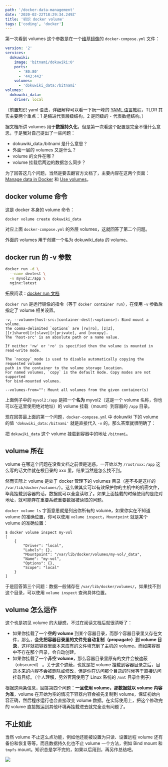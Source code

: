 ```yaml
---
path: '/docker-data-management'
date: '2020-02-22T18:29:34.249Z'
title: '初识 docker volume'
tags: ['coding', 'docker']
---
```


第一次看到 volumes 这个参数是在一个[维基镜像](https://hub.docker.com/r/bitnami/dokuwiki)的 `docker-compose.yml` 文件：

```yaml
version: '2'
services:
  dokuwiki:
    image: 'bitnami/dokuwiki:0'
    ports:
      - '80:80'
      - '443:443'
    volumes:
      - 'dokuwiki_data:/bitnami'
volumes:
  dokuwiki_data:
    driver: local
```

（前置知识 yaml 语法，详细解释可以看一下阮一峰的 [YAML 语言教程](http://www.ruanyifeng.com/blog/2016/07/yaml.html)，TLDR 其实主要两个重点：1 是缩进代表层级结构，2 是同级的 `-` 代表数组结构。）

据文档所讲 volumes 用于**数据持久化**，但是第一次看这个配置是完全不懂什么意思，于是我对自己提出了一些问题：

- dokuwiki_data:/bitnami 是什么意思？
- 外面一层的 volumes 又是什么？
- volume 的文件在哪？
- volume 挂载后两边的数据怎么同步？

为了回答这几个问题，当然是要去翻官方文档了，主要内容在这两个页面：[Manage data in Docker](https://docs.docker.com/storage/) 和 [Use volumes](https://docs.docker.com/storage/volumes/)。

## docker volume 命令

这是 docker 本身的 volume 命令：

```bash
docker volume create dokuwiki_data
```

对应上面 `docker-compose.yml` 的外层 volumes，这就回答了第二个问题。

外面的 volumes 用于创建一个名为 dokuwiki_data 的 volume。

## docker run 的 -v 参数

```bash
docker run -d \
  --name devtest \
  -v myvol2:/app \
  nginx:latest
```

拓展阅读：[docker run 文档](https://docs.docker.com/engine/reference/run/#volume-shared-filesystems)

`docker run` 是运行镜像的指令（等于 `docker container run`），在使用 `-v` 参数后指定了 volume 相关设置。

```
-v, --volume=[host-src:]container-dest[:<options>]: Bind mount a volume.
The comma-delimited `options` are [rw|ro], [z|Z],
[[r]shared|[r]slave|[r]private], and [nocopy].
The 'host-src' is an absolute path or a name value.

If neither 'rw' or 'ro' is specified then the volume is mounted in
read-write mode.

The `nocopy` mode is used to disable automatically copying the requested volume
path in the container to the volume storage location.
For named volumes, `copy` is the default mode. Copy modes are not supported
for bind-mounted volumes.

--volumes-from="": Mount all volumes from the given container(s)
```

上面例子中的 `myvol2:/app` 是把一个**名为** myvol2（这是一个 volume 名称，你也可以在这里使用绝对地址）的 volume 挂载（mount）到容器的 `/app` 目录。

现在回答最上面的第一个问题，`docker-compose.yml` 中 dokuwiki 下的 volume 的值 `'dokuwiki_data:/bitnami'` 就是直接代入 `-v` 的，那么答案就很明确了：

把 `dokuwiki_data` 这个 volume 挂载到容器中的地址 `/bitnami`。

## volume 所在

volume 在哪这个问题在没看文档之前很是迷惑。一开始以为 `/root/xxx:/app` 这么写的话文件就在根目录的 xxx 里，结果当然是怎么找不到。

然而实际上 volume 是处于 docker 管理下的 volumes 目录（差不多是这样的 `/var/lib/docker/volumes/`）。这么做其实可以有效保护你的主机中的机密文件，毕竟挂载到容器的话，数据就可以全盘读取了。如果上面挂载的时候使用的是绝对地址，就可能存在重要系统重要数据被读取的问题。

`docker volume ls` 字面意思就是列出你所有的 volume，如果你实在不知道 volume 的准确位置，你可以使用 `volume inspect`，`Mountpoint` 就是某个 volume 的准确位置：

```
$ docker volume inspect my-vol
[
    {
        "Driver": "local",
        "Labels": {},
        "Mountpoint": "/var/lib/docker/volumes/my-vol/_data",
        "Name": "my-vol",
        "Options": {},
        "Scope": "local"
    }
]
```

于是回答第三个问题：数据一般储存在 `/var/lib/docker/volumes/`，如果找不到这个目录，可以使用 `volume inspect` 查询具体位置。

## volume 怎么运作

这个也是初见 volume 的大疑惑，不过在阅读文档后就很清晰了：

- 如果你挂载了一个**空的 volume** 到某个容器目录，而那个容器目录里又存在文件，那么，**会先把容器目录里的文件先自动复制（propagate）到 volume 目录**，这样就把容器里面本来应有的文件填充到了主机的 volume。而如果容器中不存在那个目录，会自动创建。
- 如果你挂载了一个**非空 volume**，那么容器目录里原有的文件会被遮蔽（obscured） 。关于这个遮蔽，也就是把 volume 挂载到容器目录之后，目录本来的内容不会被删除或修改，但是你在访问那个目录的时候等于直接访问挂载目标。（个人理解，另外官网使用了 Linux 系统的 `/mnt` 目录作例子）

根据这两条信息，回答第四个问题：**一旦使用 volume，那数据就以 volume 内容为准**，volume 在开始为空的情况下容器内容会被先复制到 volume，保证初始内容正确，然后程序运行也会直接改变 volume 数据。在实际使用上，把这个修改完的 volume 直接搬运到其他环境再挂载进去就完全没有问题了。

## 不止如此

当然 volume 不止这么点功能，例如他还能被设置为只读、设置远程 volume 还有备份和恢复等等。而且数据持久化也不止 volume 一个方法，例如 Bind mount 和 `tmpfs` mount。知识总是学不完的，如果以后用到，再另作总结吧。

![](https://docs.docker.com/storage/images/types-of-mounts-volume.png)
